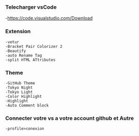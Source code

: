 ### Telecharger vsCode
-https://code.visualstudio.com/Download

### Extension
    -vetur
    -Bracket Pair Colorizer 2
    -Beautify
    -auto Rename Tag
    -split HTML ATtributes

### Theme
    -GitHub Theme
    -Tokyo Night
    -Tokyo Light
    -Color Highlight
    -Highlight
    -Auto Comment block


### Connecter votre vs a votre account github et Autre
    -profile>conexion 
